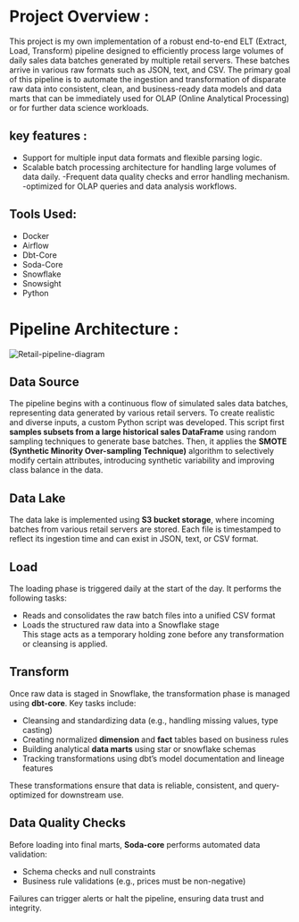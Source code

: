 # Project Overview : 
This project is my own implementation of a robust end-to-end ELT (Extract, Load, Transform) pipeline designed to efficiently process large volumes of daily sales data batches generated by multiple retail servers. These batches arrive in various raw formats such as JSON, text, and CSV. The primary goal of this pipeline is to automate the ingestion and transformation of disparate raw data into consistent, clean, and business-ready data models and data marts that can be immediately used for OLAP (Online Analytical Processing) or for further data science workloads.

## key features :
- Support for multiple input data formats and flexible parsing logic.
- Scalable batch processing architecture for handling large volumes of data daily.
-Frequent data quality checks and error handling mechanism.
-optimized for OLAP queries and data analysis workflows.
## Tools Used:
- Docker
- Airflow
- Dbt-Core
- Soda-Core
- Snowflake
- Snowsight
- Python


# Pipeline Architecture : 

![Retail-pipeline-diagram](https://github.com/user-attachments/assets/e2f1524f-b530-4d65-b0ff-5c290c7f3ba5)

## Data Source

The pipeline begins with a continuous flow of simulated sales data batches, representing data generated by various retail servers. To create realistic and diverse inputs, a custom Python script was developed. This script first **samples subsets from a large historical sales DataFrame** using random sampling techniques to generate base batches. Then, it applies the **SMOTE (Synthetic Minority Over-sampling Technique)** algorithm to selectively modify certain attributes, introducing synthetic variability and improving class balance in the data.


## Data Lake  
The data lake is implemented using **S3 bucket storage**, where incoming batches from various retail servers are stored. Each file is timestamped to reflect its ingestion time and can exist in JSON, text, or CSV format.


## Load  
The loading phase is triggered daily at the start of the day. It performs the following tasks:
- Reads and consolidates the raw batch files into a unified CSV format  
- Loads the structured raw data into a Snowflake stage  
This stage acts as a temporary holding zone before any transformation or cleansing is applied.


## Transform  
Once raw data is staged in Snowflake, the transformation phase is managed using **dbt-core**. Key tasks include:
- Cleansing and standardizing data (e.g., handling missing values, type casting)  
- Creating normalized **dimension** and **fact** tables based on business rules  
- Building analytical **data marts** using star or snowflake schemas  
- Tracking transformations using dbt’s model documentation and lineage features  

These transformations ensure that data is reliable, consistent, and query-optimized for downstream use.

## Data Quality Checks  
Before loading into final marts, **Soda-core** performs automated data validation:

- Schema checks and null constraints    
- Business rule validations (e.g., prices must be non-negative)  

Failures can trigger alerts or halt the pipeline, ensuring data trust and integrity.



